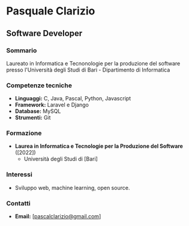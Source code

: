 # Pasquale Clarizio
## Software Developer

### Sommario
Laureato in Informatica e Tecnonologie per la produzione del software
presso l'Università degli Studi di Bari - Dipartimento di Informatica

### Competenze tecniche
* **Linguaggi:** C, Java, Pascal, Python, Javascript
* **Framework:** Laravel e Django
* **Database:** MySQL
* **Strumenti:** Git

### Formazione
* **Laurea in Informatica e Tecnologie per la Produzione del Software** ([2022])
  * Università degli Studi di [Bari]

### Interessi
* Sviluppo web, machine learning, open source.

### Contatti
* **Email:** [pascalclarizio@gmail.com]